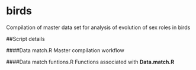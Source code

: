 # birds
Compilation of master data set for analysis of evolution of sex roles in birds

##Script details

####Data match.R
Master compilation workflow

####Data match funtions.R
Functions associated with **Data.match.R**


